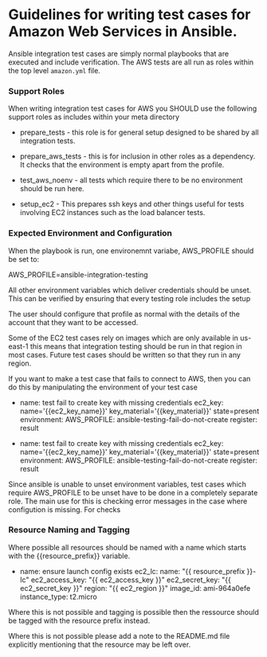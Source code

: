 # Guidelines for writing test cases for Amazon Web Services in Ansible.

Ansible integration test cases are simply normal playbooks that are
executed and include verification.  The AWS tests are all run as roles
within the top level `amazon.yml` file.  

### Support Roles

When writing integration test cases for AWS you SHOULD use the
following support roles as includes within your meta directory


 * prepare_tests - this role is for general setup designed to be
   shared by all integration tests.

 * prepare_aws_tests - this is for inclusion in other roles as a dependency.  
   It checks that the environment is empty apart from the profile.

 * test_aws_noenv - all tests which require there to be no environment
   should be run here.  
 
 * setup_ec2 - This prepares ssh keys and other things useful for
   tests involving EC2 instances such as the load balancer tests.


### Expected Environment and Configuration


When the playbook is run, one environemnt variabe, AWS_PROFILE should
be set to:

   AWS_PROFILE=ansible-integration-testing

All other environment variables which deliver credentials should be
unset.  This can be verified by ensuring that every testing role
includes the setup

The user should configure that profile as normal with the details of
the account that they want to be accessed.

Some of the EC2 test cases rely on images which are only available in
us-east-1 this means that integration testing should be run in that
region in most cases.  Future test cases should be written so that
they run in any region.

If you want to make a test case that fails to connect to AWS, then you
can do this by manipulating the environment of your test case


- name: test fail to create key with missing credentials ec2_key:
  name='{{ec2_key_name}}' key_material='{{key_material}}'
  state=present environment: AWS_PROFILE:
  ansible-testing-fail-do-not-create register: result


- name: test fail to create key with missing credentials ec2_key:
  name='{{ec2_key_name}}' key_material='{{key_material}}'
  state=present environment: AWS_PROFILE:
  ansible-testing-fail-do-not-create register: result

Since ansible is unable to unset environment variables, test cases
which require AWS_PROFILE to be unset have to be done in a completely
separate role.  The main use for this is checking error messages in
the case where configution is missing.  For checks 


### Resource Naming and Tagging


Where possible all resources should be named with a name which starts
with the {{resource_prefix}} variable.   

- name: ensure launch config exists
  ec2_lc:
    name: "{{ resource_prefix }}-lc"
    ec2_access_key: "{{ ec2_access_key }}"
    ec2_secret_key: "{{ ec2_secret_key }}"
    region: "{{ ec2_region }}"
    image_id: ami-964a0efe
    instance_type: t2.micro

Where this is not possible and tagging is possible then the ressource
should be tagged with the resource prefix instead.

Where this is not possible please add a note to the README.md file
explicitly mentioning that the resource may be left over.